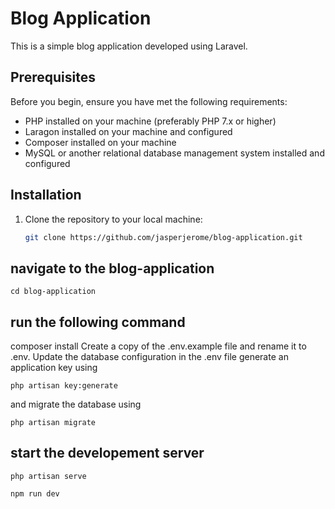 # Blog Application

This is a simple blog application developed using Laravel.

## Prerequisites

Before you begin, ensure you have met the following requirements:
- PHP installed on your machine (preferably PHP 7.x or higher)
- Laragon installed on your machine and configured
- Composer installed on your machine
- MySQL or another relational database management system installed and configured

## Installation

1. Clone the repository to your local machine:

   ```sh
   git clone https://github.com/jasperjerome/blog-application.git

## navigate to the blog-application


<code>cd blog-application</code>

## run the following command

composer install
Create a copy of the .env.example file and rename it to .env. Update the database configuration in the .env file
generate an application key using

<code>php artisan key:generate</code>

and migrate the database using

<code>php artisan migrate</code>

## start the developement server

<code>php artisan serve</code>

<code>npm run dev</code>
